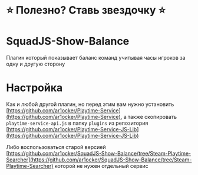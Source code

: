 # ⭐ Полезно? Ставь звездочку ⭐

# SquadJS-Show-Balance

Плагин который показывает баланс команд учитывая часы игроков за одну и другую сторону

# Настройка

Как и любой другой плагин, но перед этим вам нужно установить [https://github.com/ar1ocker/Playtime-Service](https://github.com/ar1ocker/Playtime-Service), а также скопировать `playtime-service-api.js` в папку `plugins` из репозитория [https://github.com/ar1ocker/Playtime-Service-JS-Lib](https://github.com/ar1ocker/Playtime-Service-JS-Lib)

Либо воспользоваться старой версией [https://github.com/ar1ocker/SquadJS-Show-Balance/tree/Steam-Playtime-Searcher](https://github.com/ar1ocker/SquadJS-Show-Balance/tree/Steam-Playtime-Searcher) которой не нужен отдельный сервис
